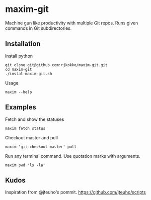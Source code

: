 # maxim-git
Machine gun like productivity with multiple Git repos. Runs given commands in Git subdirectories. 

## Installation
Install python
```
git clone git@github.com:rjkokko/maxim-git.git
cd maxim-git
./instal-maxim-git.sh
```
Usage
```
maxim --help
```

## Examples
Fetch and show the statuses
```
maxim fetch status
```
Checkout master and pull
```
maxim 'git checkout master' pull
```
Run any terminal command. Use quotation marks with arguments.
```
maxim pwd 'ls -la'
```

## Kudos
Inspiration from @jteuho's pommit. https://github.com/jteuho/scripts
